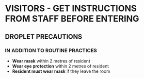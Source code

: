 # VISITORS - GET INSTRUCTIONS FROM STAFF BEFORE ENTERING

## DROPLET PRECAUTIONS

### IN ADDITION TO ROUTINE PRACTICES

- **Wear mask** within 2 metres of resident
- **Wear eye protection** within 2 metres of resident
- **Resident must wear mask** if they leave the room